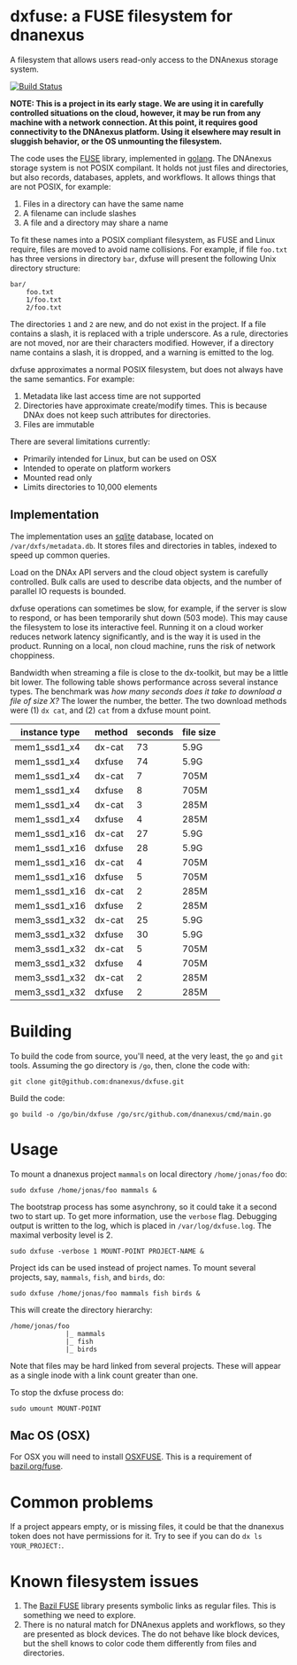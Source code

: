 # dxfuse: a FUSE filesystem for dnanexus

A filesystem that allows users read-only access to the DNAnexus
storage system.

[![Build Status](https://travis-ci.org/dnanexus/dxfuse.svg?branch=master)](https://travis-ci.org/dnanexus/dxfuse)

**NOTE: This is a project in its early stage. We are using it in carefully controlled situations on the cloud, however, it may be run from any machine with a network connection. At this point, it requires good connectivity to the DNAnexus platform. Using it elsewhere may result in sluggish behavior, or the OS unmounting the filesystem.**

The code uses the [FUSE](https://bazil.org/fuse/)
library, implemented in [golang](https://golang.org). The DNAnexus
storage system is not POSIX compilant. It holds not just files and
directories, but also records, databases, applets, and workflows. It
allows things that are not POSIX, for example:
1. Files in a directory can have the same name
2. A filename can include slashes
3. A file and a directory may share a name

To fit these names into a POSIX compliant filesystem, as FUSE and
Linux require, files are moved to avoid name collisions. For example,
if file `foo.txt` has three versions in directory `bar`, dxfuse will
present the following Unix directory structure:

```
bar/
    foo.txt
    1/foo.txt
    2/foo.txt
```

The directories `1` and `2` are new, and do not exist in the
project. If a file contains a slash, it is replaced with a triple
underscore. As a rule, directories are not moved, nor are their
characters modified. However, if a directory name contains a slash, it
is dropped, and a warning is emitted to the log.

dxfuse approximates a normal POSIX filesystem, but does not always have the same semantics. For example:
1. Metadata like last access time are not supported
2. Directories have approximate create/modify times. This is because DNAx does not keep such attributes for directories.
3. Files are immutable

There are several limitations currently:
- Primarily intended for Linux, but can be used on OSX
- Intended to operate on platform workers
- Mounted read only
- Limits directories to 10,000 elements

## Implementation

The implementation uses an [sqlite](https://www.sqlite.org/index.html)
database, located on `/var/dxfs/metadata.db`. It stores files and
directories in tables, indexed to speed up common queries.

Load on the DNAx API servers and the cloud object system is carefully controlled. Bulk calls
are used to describe data objects, and the number of parallel IO requests is bounded.

dxfuse operations can sometimes be slow, for example, if the server is
slow to respond, or has been temporarily shut down (503 mode). This
may cause the filesystem to lose its interactive feel. Running it on a
cloud worker reduces network latency significantly, and is the way it
is used in the product. Running on a local, non cloud machine, runs
the risk of network choppiness.

Bandwidth when streaming a file is close to the dx-toolkit, but may be a
little bit lower. The following table shows performance across several
instance types. The benchmark was *how many seconds does it take to
download a file of size X?* The lower the number, the better. The two
download methods were (1) `dx cat`, and (2) `cat` from a dxfuse mount point.

| instance type   | method | seconds | file size |
| ----            | ----   | ----    |  ----     |
| mem1\_ssd1\_x4  | dx-cat | 73| 5.9G |
| mem1\_ssd1\_x4  | dxfuse  | 74| 5.9G |
| mem1\_ssd1\_x4  | dx-cat | 7| 705M |
| mem1\_ssd1\_x4  | dxfuse  | 8| 705M |
| mem1\_ssd1\_x4  | dx-cat | 3| 285M |
| mem1\_ssd1\_x4  | dxfuse  | 4| 285M |
| mem1\_ssd1\_x16 | dx-cat | 27| 5.9G |
| mem1\_ssd1\_x16 | dxfuse  | 28| 5.9G |
| mem1\_ssd1\_x16 | dx-cat | 4| 705M |
| mem1\_ssd1\_x16 | dxfuse  | 5| 705M |
| mem1\_ssd1\_x16 | dx-cat | 2| 285M |
| mem1\_ssd1\_x16 | dxfuse  | 2| 285M |
| mem3\_ssd1\_x32 | dx-cat | 25| 5.9G |
| mem3\_ssd1\_x32 | dxfuse  | 30| 5.9G |
| mem3\_ssd1\_x32 | dx-cat | 5| 705M |
| mem3\_ssd1\_x32 | dxfuse  | 4| 705M |
| mem3\_ssd1\_x32 | dx-cat | 2| 285M |
| mem3\_ssd1\_x32 | dxfuse  | 2| 285M |

# Building

To build the code from source, you'll need, at the very least, the `go` and `git` tools.
Assuming the go directory is `/go`, then, clone the code with:
```
git clone git@github.com:dnanexus/dxfuse.git
```

Build the code:
```
go build -o /go/bin/dxfuse /go/src/github.com/dnanexus/cmd/main.go
```

# Usage

To mount a dnanexus project `mammals` on local directory `/home/jonas/foo` do:
```
sudo dxfuse /home/jonas/foo mammals &
```

The bootstrap process has some asynchrony, so it could take it a
second two to start up. To get more information, use the `verbose`
flag. Debugging output is written to the log, which is placed in
`/var/log/dxfuse.log`. The maximal verbosity level is 2.

```
sudo dxfuse -verbose 1 MOUNT-POINT PROJECT-NAME &
```

Project ids can be used instead of project names. To mount several projects, say, `mammals`, `fish`, and `birds`, do:
```
sudo dxfuse /home/jonas/foo mammals fish birds &
```

This will create the directory hierarchy:
```
/home/jonas/foo
              |_ mammals
              |_ fish
              |_ birds
```

Note that files may be hard linked from several projects. These will appear as a single inode with
a link count greater than one.

To stop the dxfuse process do:
```
sudo umount MOUNT-POINT
```

## Mac OS (OSX)

For OSX you will need to install [OSXFUSE](http://osxfuse.github.com/). This is a requirement of
[bazil.org/fuse](https://godoc.org/bazil.org/fuse).

# Common problems

If a project appears empty, or is missing files, it could be that the dnanexus token does not have permissions for it. Try to see if you can do `dx ls YOUR_PROJECT:`.


# Known filesystem issues

1. The [Bazil FUSE](https://bazil.org/fuse/) library presents symbolic links as regular files. This is something we need to explore.
2. There is no natural match for DNAnexus applets and workflows, so they are presented as block devices. The do not behave like block devices, but the shell knows to color code them differently from files and directories.

